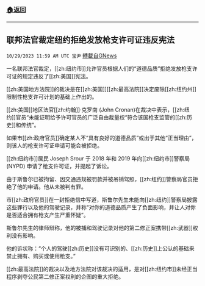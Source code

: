 ###  [:house:返回](README.md)
---


## 联邦法官裁定纽约拒绝发放枪支许可证违反宪法
`10/29/2023 11:59 AM UTC 宝尹` [轉載自GNews](https://gnews.org/articles/1895290)

一名联邦法官裁定，[[zh:纽约市]]允许官员根据人们的“道德品质”拒绝发放枪支许可证的规定违反了[[zh:美国]]宪法。

[[zh:美国地方法院]]的裁决是在[[zh:美国]][[zh:最高法院]]决定废除[[zh:纽约州]]限制性枪支许可计划的基础上作出的。

[[zh:美国]]地区法官[[zh:约翰]]·克罗南 (John Cronan)在裁决中表示，[[zh:纽约]]官员“未能证明给予许可官员的广泛自由裁量权“符合该国枪支监管的[[zh:历史]]和传统”。 

如果市[[zh:政府官员]]确定某人不“具有良好的道德品质”或出于其他“正当理由”，则该人的枪支许可证申请可能会被拒绝。

[[zh:纽约市]]居民 Joseph Srour 于 2018 年和 2019 年向[[zh:纽约市]]警察局 (NYPD) 申请了枪支许可证，并提起了诉讼。

由于斯鲁尔已被拘留、因交通违规被罚款并被吊销驾照，[[zh:纽约]]警察局官员拒绝了他的申请。他从未被判有罪。

市[[zh:政府官员]]在一封拒绝信中写道，斯鲁尔先生未能向[[zh:纽约]]警察局披露这些罪行以及他的驾驶记录，并称“对你的道德品质产生了负面影响，并让人对你是否适合拥有枪支产生严重怀疑”。

斯鲁尔先生的律师辩称，他的被捕和驾驶记录对他的第二修正案携带[[zh:武器]]权利没有影响。

他的诉状称：“个人的驾驶[[zh:历史]]没有可识别的、[[zh:历史]]上公认的基础来禁止拥有、购买或使用枪支。”

[[zh:最高法院]]的裁决以及地方法院对该裁决的适用，是对[[zh:纽约市]]未经正当程序剥夺公民第二修正案权利的企图的重大拒绝。

